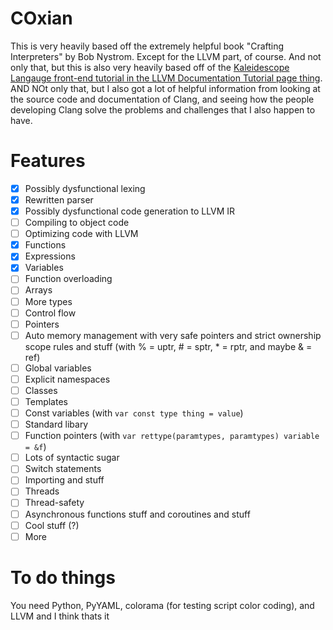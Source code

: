 # COxian
This is very heavily based off the extremely helpful book "Crafting Interpreters" by Bob Nystrom. Except for the LLVM part, of course.
And not only that, but this is also very heavily based off of the [Kaleidescope Langauge front-end tutorial in the LLVM Documentation Tutorial page thing](https://llvm.org/docs/tutorial/MyFirstLanguageFrontend/index.html).
AND NOt only that, but I also got a lot of helpful information from looking at the source code and documentation of Clang, and seeing how the people developing Clang solve the problems and challenges that I also happen to have.

# Features

- [x] Possibly dysfunctional lexing
- [x] Rewritten parser
- [x] Possibly dysfunctional code generation to LLVM IR
- [ ] Compiling to object code
- [ ] Optimizing code with LLVM
- [x] Functions
- [x] Expressions
- [x] Variables
- [ ] Function overloading
- [ ] Arrays
- [ ] More types
- [ ] Control flow
- [ ] Pointers
- [ ] Auto memory management with very safe pointers and strict ownership scope rules and stuff (with % = uptr, # = sptr, * = rptr, and maybe & = ref)
- [ ] Global variables
- [ ] Explicit namespaces
- [ ] Classes
- [ ] Templates
- [ ] Const variables (with `var const type thing = value`)
- [ ] Standard libary
- [ ] Function pointers (with `var rettype(paramtypes, paramtypes) variable = &f`)
- [ ] Lots of syntactic sugar
- [ ] Switch statements
- [ ] Importing and stuff
- [ ] Threads
- [ ] Thread-safety
- [ ] Asynchronous functions stuff and coroutines and stuff
- [ ] Cool stuff (?)
- [ ] More

# To do things
You need Python, PyYAML, colorama (for testing script color coding), and LLVM
and I think thats it
